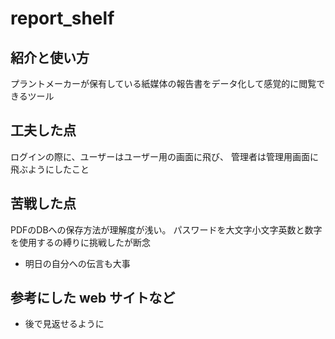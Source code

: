 # report_shelf

## 紹介と使い方
プラントメーカーが保有している紙媒体の報告書をデータ化して感覚的に閲覧できるツール

## 工夫した点
ログインの際に、ユーザーはユーザー用の画面に飛び、
管理者は管理用画面に飛ぶようにしたこと

## 苦戦した点
PDFのDBへの保存方法が理解度が浅い。
パスワードを大文字小文字英数と数字を使用するの縛りに挑戦したが断念

  - 明日の自分への伝言も大事

## 参考にした web サイトなど

  - 後で見返せるように